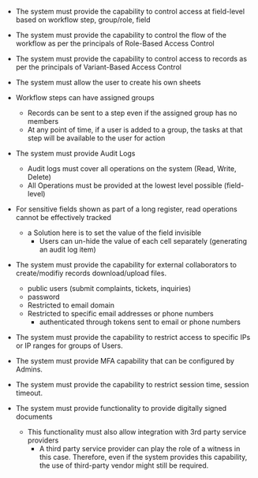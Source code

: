 - The system must provide the capability to control access at field-level based on workflow step, group/role, field
- The system must provide the capability to control the flow of the workflow as per the principals of Role-Based Access Control
- The system must provide the capability to control access to records as per the principals of Variant-Based Access Control
- The system must allow the user to create his own sheets
- Workflow steps can have assigned groups
	- Records can be sent to a step even if the assigned group has no members
	- At any point of time, if a user is added to a group, the tasks at that step will be available to the user for action

- The system must provide Audit Logs
	- Audit logs must cover all operations on the system (Read, Write, Delete)
	- All Operations must be provided at the lowest level possible (field-level)

- For sensitive fields shown as part of a long register, read operations cannot be effectively tracked
	- a Solution here is to set the value of the field invisible
		- Users can un-hide the value of each cell separately (generating an audit log item)

- The system must provide the capability for external collaborators to create/modifiy records download/upload files.
	- public users (submit complaints, tickets, inquiries)
	- password
	- Restricted to email domain
	- Restricted to specific email addresses or phone numbers
		- authenticated through tokens sent to email or phone numbers

- The system must provide the capability to restrict access to specific IPs or IP ranges for groups of Users.
- The system must provide MFA capability that can be configured by Admins.
- The system must provide the capability to restrict session time, session timeout.



- The system must provide functionality to provide digitally signed documents
	- This functionality must also allow integration with 3rd party service providers
		- A third party service provider can play the role of a witness in this case. Therefore, even if the system provides this capability, the use of third-party vendor might still be required.
